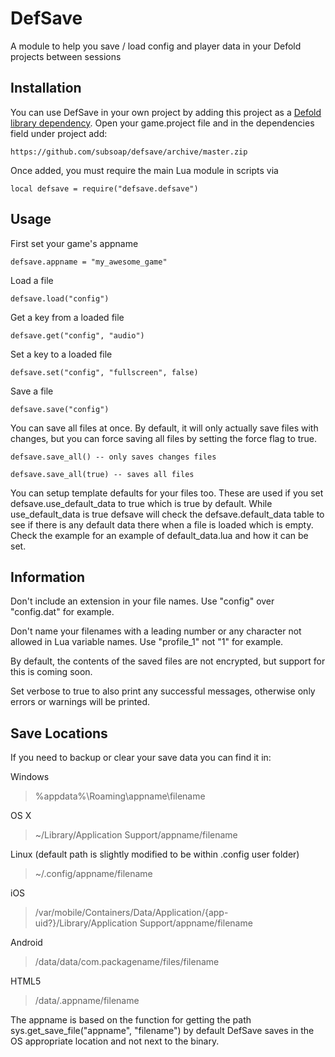 # DefSave
A module to help you save / load config and player data in your Defold projects between sessions

## Installation
You can use DefSave in your own project by adding this project as a [Defold library dependency](http://www.defold.com/manuals/libraries/). Open your game.project file and in the dependencies field under project add:

	https://github.com/subsoap/defsave/archive/master.zip
  
Once added, you must require the main Lua module in scripts via

```
local defsave = require("defsave.defsave")
```

## Usage

First set your game's appname

```
defsave.appname = "my_awesome_game"
```

Load a file

```
defsave.load("config")
```

Get a key from a loaded file

```
defsave.get("config", "audio")
```

Set a key to a loaded file

```
defsave.set("config", "fullscreen", false)
```

Save a file

```
defsave.save("config")
```

You can save all files at once. By default, it will only actually save files with changes, but you can force saving all files by setting the force flag to true.

```
defsave.save_all() -- only saves changes files
```
```
defsave.save_all(true) -- saves all files
```

You can setup template defaults for your files too. These are used if you set defsave.use_default_data to true which is true by default. While use_default_data is true defsave will check the defsave.default_data table to see if there is any default data there when a file is loaded which is empty. Check the example for an example of default_data.lua and how it can be set.

## Information

Don't include an extension in your file names. Use "config" over "config.dat" for example.

Don't name your filenames with a leading number or any character not allowed in Lua variable names. Use "profile_1" not "1" for example.

By default, the contents of the saved files are not encrypted, but support for this is coming soon.

Set verbose to true to also print any successful messages, otherwise only errors or warnings will be printed.

## Save Locations

If you need to backup or clear your save data you can find it in:

Windows
>%appdata%\Roaming\appname\filename

OS X
>~/Library/Application Support/appname/filename

Linux (default path is slightly modified to be within .config user folder)
>~/.config/appname/filename

iOS
>/var/mobile/Containers/Data/Application/{app-uid?}/Library/Application Support/appname/filename

Android 
>/data/data/com.packagename/files/filename

HTML5
>/data/.appname/filename

The appname is based on the function for getting the path sys.get_save_file("appname", "filename") by default DefSave saves in the OS appropriate location and not next to the binary.